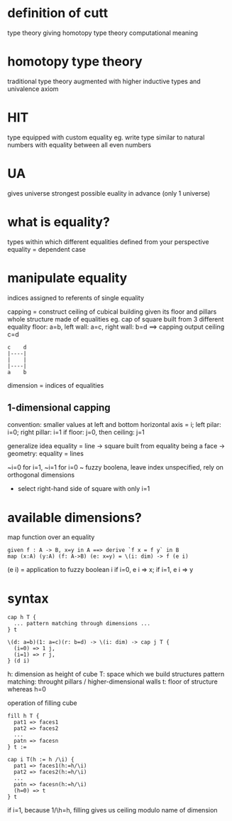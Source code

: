 # definition of cutt
type theory giving homotopy type theory computational meaning

# homotopy type theory
traditional type theory augmented with higher inductive types and univalence axiom

# HIT
type equipped with custom equality
eg. write type similar to natural numbers with equality between all even numbers

# UA
gives universe strongest possible euality in advance (only 1 universe)

# what is equality?
types within which different equalities defined from your perspective
equality = dependent case

# manipulate equality
indices assigned to referents of single equality

capping = construct ceiling of cubical building given its floor and pillars
whole structure made of equalities
eg. cap of square built from 3 different equality
floor: a=b, left wall: a=c, right wall: b=d
==> capping output ceiling c=d
```
c    d
|----|
|    |
|----|
a    b
```
dimension = indices of equalities

## 1-dimensional capping
convention: smaller values at left and bottom
horizontal axis = i; left pilar: i=0; right pillar: i=1
if floor: j=0, then ceiling: j=1

generalize idea equality = line -> square built from equality being a face
-> geometry: equality = lines

~i=0 for i=1, ~i=1 for i=0
~ fuzzy boolena, leave index unspecified, rely on orthogonal dimensions
- select right-hand side of square with only i=1

# available dimensions?
map function over an equality
```
given f : A -> B, x=y in A ==> derive `f x = f y` in B
map (x:A) (y:A) (f: A->B) (e: x=y) = \(i: dim) -> f (e i)
```
(e i) = application to fuzzy boolean i
if i=0, e i => x; if i=1, e i => y


# syntax
```
cap h T {
  ... pattern matching through dimensions ...
} t

\(d: a=b)(1: a=c)(r: b=d) -> \(i: dim) -> cap j T {
  (i=0) => 1 j,
  (i=1) => r j,
} (d i)
```
h: dimension as height of cube
T: space which we build structures
pattern matching: throught pillars / higher-dimensional walls
t: floor of structure whereas h=0


operation of filling cube
```
fill h T {
  pat1 => faces1
  pat2 => faces2
  ...
  patn => facesn
} t :=

cap i T(h := h /\i) {
  pat1 => faces1(h:=h/\i)
  pat2 => faces2(h:=h/\i)
  ...
  patn => facesn(h:=h/\i)
  (h=0) => t
} t
```
if i=1, because 1/\h=h,
filling gives us ceiling modulo name of dimension











